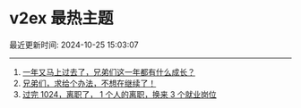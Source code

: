 # v2ex 最热主题

最近更新时间: 2024-10-25 15:03:07

--- 
1. [一年又马上过去了，兄弟们这一年都有什么成长？](https://www.v2ex.com/t/1083426) 
2. [兄弟们，求给个办法，不想在继续了！](https://www.v2ex.com/t/1083440) 
3. [过完 1024，离职了， 1 个人的离职，换来 3 个就业岗位](https://www.v2ex.com/t/1083455) 
